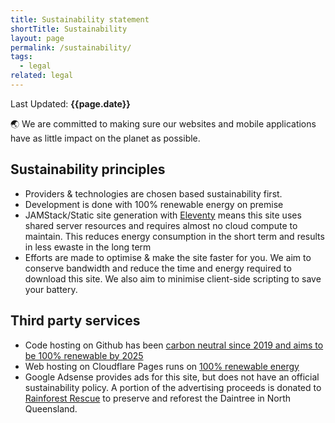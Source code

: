 ```yaml
---
title: Sustainability statement
shortTitle: Sustainability
layout: page
permalink: /sustainability/
tags:
  - legal
related: legal
---
```


Last Updated: <strong>{{page.date}}</strong>

🌏 We are committed to making sure our websites and mobile applications have as little impact on the planet as possible.

## Sustainability principles

- Providers & technologies are chosen based sustainability first.
- Development is done with 100% renewable energy on premise
- JAMStack/Static site generation with [Eleventy](https://www.11ty.dev/) means this site uses shared server resources and requires almost no cloud compute to maintain. This reduces energy consumption in the short term and results in less ewaste in the long term
- Efforts are made to optimise & make the site faster for you. We aim to conserve bandwidth and reduce the time and energy required to download this site. We also aim to minimise client-side scripting to save your battery.

## Third party services

- Code hosting on Github has been [carbon neutral since 2019 and aims to be 100% renewable by 2025](https://github.blog/2021-04-22-environmental-sustainability-github/)
- Web hosting on Cloudflare Pages runs on [100% renewable energy](https://www.cloudflare.com/en-au/press-releases/2021/cloudflare-creates-new-blueprint-for-zero-emissions-internet/)
- Google Adsense provides ads for this site, but does not have an official sustainability policy. A portion of the advertising proceeds is donated to [Rainforest Rescue](https://www.rainforestrescue.org.au/) to preserve and reforest the Daintree in North Queensland.

